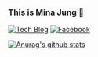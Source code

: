 ### This is Mina Jung 👋

[![Tech Blog](http://img.shields.io/badge/-Tech%20blog-black?style=flat-square&logo=github&link=https://cnldjqgkwk0130.tistory.com/)](https://cnldjqgkwk0130.tistory.com/)
[![Facebook](https://img.shields.io/badge/facebook-1877f2?style=flat-square&logo=github&link=https://https://www.facebook.com/profile.php?id=100015598563259)](https://www.facebook.com/profile.php?id=100015598563259)

[![Anurag's github stats](https://github-readme-stats.vercel.app/api?username=octavesop)](https://github.com/anuraghazra/github-readme-stats)


<!--
**octavesop/octavesop** is a ✨ _special_ ✨ repository because its `README.md` (this file) appears on your GitHub profile.

Here are some ideas to get you started:

- 🔭 I’m currently working on ...
- 🌱 I’m currently learning ...
- 👯 I’m looking to collaborate on ...
- 🤔 I’m looking for help with ...
- 💬 Ask me about ...
- 📫 How to reach me: ...
- 😄 Pronouns: ...
- ⚡ Fun fact: ...
-->
